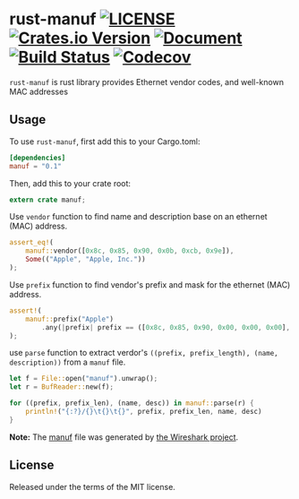 # rust-manuf [![LICENSE](https://img.shields.io/badge/license-MIT-blue.svg)](LICENSE) [![Crates.io Version](https://img.shields.io/crates/v/manuf.svg)](https://crates.io/crates/manuf) [![Document](https://docs.rs/manuf/badge.svg)](https://docs.rs/manuf/) [![Build Status](https://travis-ci.org/flier/rust-manuf.svg?branch=master)](https://travis-ci.org/flier/rust-manuf) [![Codecov](https://codecov.io/gh/flier/rust-manuf/branch/master/graph/badge.svg)](https://codecov.io/gh/flier/rust-manuf)

`rust-manuf` is rust library provides Ethernet vendor codes, and well-known MAC addresses

## Usage

To use `rust-manuf`, first add this to your Cargo.toml:

```toml
[dependencies]
manuf = "0.1"
```

Then, add this to your crate root:

```rust
extern crate manuf;
```

Use `vendor` function to find name and description base on an ethernet (MAC) address.

```rust
assert_eq!(
    manuf::vendor([0x8c, 0x85, 0x90, 0x0b, 0xcb, 0x9e]),
    Some(("Apple", "Apple, Inc."))
);
```

Use `prefix` function to find vendor's prefix and mask for the ethernet (MAC) address.

```rust
assert!(
    manuf::prefix("Apple")
        .any(|prefix| prefix == ([0x8c, 0x85, 0x90, 0x00, 0x00, 0x00], 24))
);
```

use `parse` function to extract verdor's `((prefix, prefix_length), (name, description))` from a `manuf` file.

```rust
let f = File::open("manuf").unwrap();
let r = BufReader::new(f);

for ((prefix, prefix_len), (name, desc)) in manuf::parse(r) {
    println!("{:?}/{}\t{}\t{}", prefix, prefix_len, name, desc)
}
```

**Note:** The [manuf](src/manuf) file was generated by [the Wireshark project](https://github.com/wireshark/wireshark/blob/master/manuf).

## License

Released under the terms of the MIT license.
